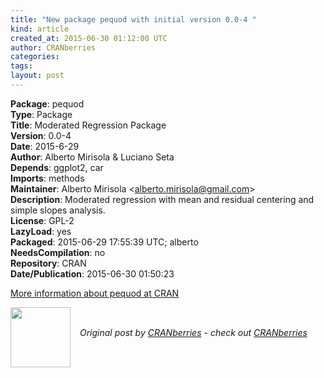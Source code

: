 ```yaml
---
title: "New package pequod with initial version 0.0-4 "
kind: article
created_at: 2015-06-30 01:12:00 UTC
author: CRANberries
categories: 
tags: 
layout: post
---
```

<strong>Package</strong>: pequod<br>
<strong>Type</strong>: Package<br>
<strong>Title</strong>: Moderated Regression Package<br>
<strong>Version</strong>: 0.0-4<br>
<strong>Date</strong>: 2015-6-29<br>
<strong>Author</strong>: Alberto Mirisola &amp; Luciano Seta<br>
<strong>Depends</strong>: ggplot2, car<br>
<strong>Imports</strong>: methods<br>
<strong>Maintainer</strong>: Alberto Mirisola &lt;alberto.mirisola@gmail.com&gt;<br>
<strong>Description</strong>: Moderated regression with mean and residual centering and simple slopes analysis.<br>
<strong>License</strong>: GPL-2<br>
<strong>LazyLoad</strong>: yes<br>
<strong>Packaged</strong>: 2015-06-29 17:55:39 UTC; alberto<br>
<strong>NeedsCompilation</strong>: no<br>
<strong>Repository</strong>: CRAN<br>
<strong>Date/Publication</strong>: 2015-06-30 01:50:23<br>

<p>
<a href="http://cran.r-project.org/web/packages/pequod/index.html">More information about pequod at CRAN</a><div class="author">
  <img src="" style="width: 96px; height: 96;">
  <span style="position: absolute; padding: 32px 15px;">
    <i>Original post by <a href="http://twitter.com/">CRANberries</a> - check out <a href="http://dirk.eddelbuettel.com/cranberries">CRANberries   </a></i>
  </span>
</div>
